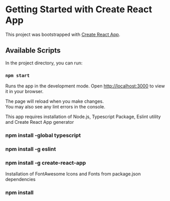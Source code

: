 # Getting Started with Create React App

This project was bootstrapped with [Create React App](https://github.com/facebook/create-react-app).

## Available Scripts

In the project directory, you can run:

### `npm start`

Runs the app in the development mode.
Open [http://localhost:3000](http://localhost:3000) to view it in your browser.

The page will reload when you make changes.\
You may also see any lint errors in the console.

This app requires installation of Node.js, Typescript Package, Eslint utility and Create React App generator
### npm install -global typescript 
### npm install -g eslint
### npm install -g create-react-app


Installation of FontAwesome Icons and Fonts from package.json dependencies

### npm install


